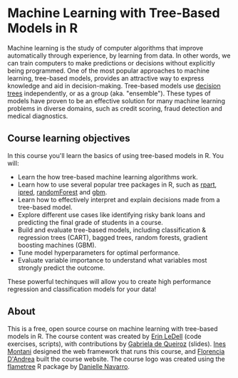 # Machine Learning with Tree-Based Models in R

Machine learning is the study of computer algorithms that improve automatically through experience, by learning from data.  In other words, we can train computers to make predictions or decisions without explicitly being programmed. One of the most popular approaches to machine learning, tree-based models, provides an attractive way to express knowledge and aid in decision-making.  Tree-based models use [decision trees](https://en.wikipedia.org/wiki/Decision_tree_learning) independently, or as a group (aka. "ensemble").  These types of models have proven to be an effective solution for many machine learning problems in diverse domains, such as credit scoring, fraud detection and medical diagnostics.  

## Course learning objectives

In this course you'll learn the basics of using tree-based models in R.  You will:

- Learn the how tree-based machine learning algorithms work.
- Learn how to use several popular tree packages in R, such as [rpart](https://cran.r-project.org/web/packages/rpart/index.html), [ipred](https://cran.r-project.org/web/packages/ipred/index.html), [randomForest](https://cran.r-project.org/web/packages/randomForest/index.html) and [gbm](https://cran.r-project.org/web/packages/gbm/index.html).
- Learn how to effectively interpret and explain decisions made from a tree-based model.
- Explore different use cases like identifying risky bank loans and predicting the final grade of students in a course.
- Build and evaluate tree-based models, including classification & regression trees (CART), bagged trees, random forests, gradient boosting machines (GBM).
- Tune model hyperparameters for optimal performance.
- Evaluate variable importance to understand what variables most strongly predict the outcome.

These powerful techinques will allow you to create high performance regression and classification models for your data!

## About

This is a free, open source course on machine learning with tree-based models in R.  The course content was created by [Erin LeDell](https://github.com/ledell) (code exercises, scripts), with contributions by [Gabriela de Queiroz](https://k-roz.com) (slides). [Ines Montani](https://ines.io/) designed the web framework that runs this course, and [Florencia D'Andrea](https://florencia.netlify.com/) built the course website.  The course logo was created using the [flametree](https://github.com/djnavarro/flametree) R package by [Danielle Navarro](https://djnavarro.net/).
